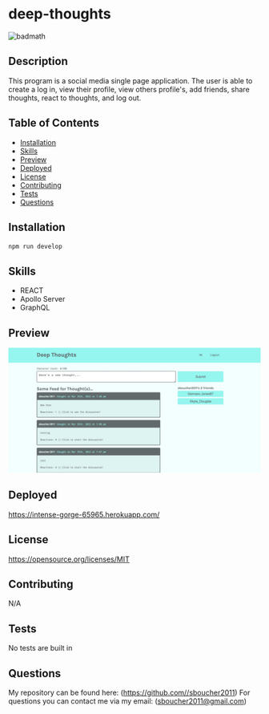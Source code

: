 # deep-thoughts

![badmath](https://img.shields.io/badge/license-MIT-green)

## Description
This program is a social media single page application.  The user is able to create a log in, view their profile, view others profile's, add friends, share thoughts, react to thoughts, and log out.

## Table of Contents
* [Installation](#installation)
* [Skills](#skills)
* [Preview](#preview)
* [Deployed](#deployed)
* [License](#license)
* [Contributing](#contributing)
* [Tests](#tests)
* [Questions](#questions)

## Installation
```shell
npm run develop
```

## Skills
* REACT
* Apollo Server
* GraphQL

## Preview
![alt text](https://github.com/sboucher2011/deep-thoughts/blob/main/client/public/readme.jpg)

## Deployed
https://intense-gorge-65965.herokuapp.com/

## License
https://opensource.org/licenses/MIT
  
## Contributing
N/A

## Tests
No tests are built in

## Questions
My repository can be found here: (https://github.com//sboucher2011)
For questions you can contact me via my email: (sboucher2011@gmail.com)